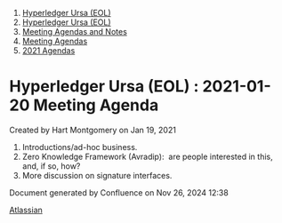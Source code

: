 1. [Hyperledger Ursa (EOL)](index.html)
2. [Hyperledger Ursa (EOL)](19595269.html)
3. [Meeting Agendas and Notes](Meeting-Agendas-and-Notes_19603313.html)
4. [Meeting Agendas](Meeting-Agendas_19603319.html)
5. [2021 Agendas](2021-Agendas_19612025.html)

# Hyperledger Ursa (EOL) : 2021-01-20 Meeting Agenda

Created by Hart Montgomery on Jan 19, 2021

1. Introductions/ad-hoc business.
2. Zero Knowledge Framework (Avradip):  are people interested in this, and, if so, how?
3. More discussion on signature interfaces.

Document generated by Confluence on Nov 26, 2024 12:38

[Atlassian](http://www.atlassian.com/)

